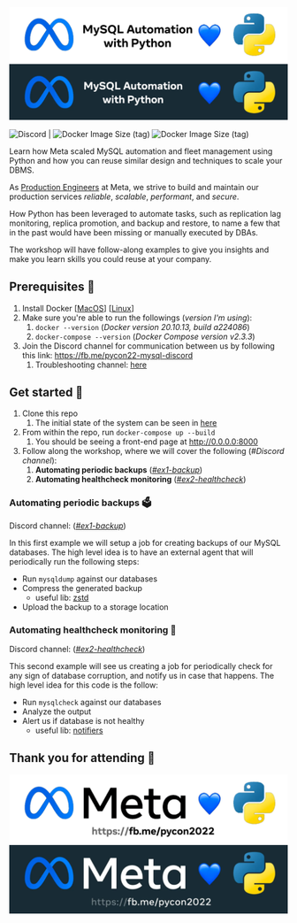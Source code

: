 ![Meta PyCon Banner](https://github.com/MarcoMontaltoMonella/pycon2022-mysql/blob/main/meta-pycon-header-transparent.png#gh-light-mode-only)
![Meta PyCon Banner](https://github.com/MarcoMontaltoMonella/pycon2022-mysql/blob/main/meta-pycon-header-dark.png#gh-dark-mode-only)

![Discord](https://img.shields.io/discord/964334241875914792?label=Discord%20Server&logo=Discord&logoColor=%235865F2&style=plastic) | ![Docker Image Size (tag)](https://img.shields.io/docker/image-size/_/python/3.8?color=%232496ED&label=Python%203.8&logo=Docker&logoColor=%232496ED&style=plastic) ![Docker Image Size (tag)](https://img.shields.io/docker/image-size/mysql/mysql-server/8.0.28?color=%232496ED&label=MySQL%208&logo=Docker&logoColor=%232496ED&style=plastic)

Learn how Meta scaled MySQL automation and fleet management using Python and how you can reuse similar design and techniques to scale your DBMS.

As [Production Engineers](https://engineering.fb.com/category/production-engineering/) at Meta, we strive to build and maintain our production services *reliable*, *scalable*, *performant*, and *secure*.

How Python has been leveraged to automate tasks, such as replication lag monitoring, replica promotion, and backup and restore, to name a few that in the past would have been missing or manually executed by DBAs.

The workshop will have follow-along examples to give you insights and make you learn skills you could reuse at your company.

## Prerequisites 🚚
1. Install Docker [[MacOS](https://runnable.com/docker/install-docker-on-macos)] [[Linux](https://runnable.com/docker/install-docker-on-linux)]
2. Make sure you're able to run the followings (*version I'm using*):
   1. `docker --version` (*Docker version 20.10.13, build a224086*)
   2. `docker-compose --version` (*Docker Compose version v2.3.3*)
3. Join the Discord channel for communication between us by following this link: https://fb.me/pycon22-mysql-discord
   1. Troubleshooting channel: [here](https://discord.com/channels/964334241875914792/964589394751283240)

## Get started 🚀
1. Clone this repo
   1. The initial state of the system can be seen in [here](https://github.com/MarcoMontaltoMonella/pycon2022-mysql/blob/main/initial-state-diagram.png)
2. From within the repo, run `docker-compose up --build`
   1. You should be seeing a front-end page at http://0.0.0.0:8000
3. Follow along the workshop, where we will cover the following (*#Discord channel*):
   1. **Automating periodic backups** (*[#ex1-backup](https://discord.com/channels/964334241875914792/964589613593272361)*)
   2. **Automating healthcheck monitoring** (*[#ex2-healthcheck](https://discord.com/channels/964334241875914792/965504119148273685)*)

### Automating periodic backups 🗳
Discord channel: (*[#ex1-backup](https://discord.com/channels/964334241875914792/964589613593272361)*)

In this first example we will setup a job for creating backups of our MySQL databases.
The high level idea is to have an external agent that will periodically run the following steps:
- Run `mysqldump` against our databases
- Compress the generated backup
  - useful lib: [zstd](https://pypi.org/project/zstd/)
- Upload the backup to a storage location

### Automating healthcheck monitoring 🚨
Discord channel: (*[#ex2-healthcheck](https://discord.com/channels/964334241875914792/965504119148273685)*)

This second example will see us creating a job for periodically check for any sign of database corruption, and notify us in case that happens.
The high level idea for this code is the follow:
- Run `mysqlcheck` against our databases
- Analyze the output
- Alert us if database is not healthy
  - useful lib: [notifiers](https://pypi.org/project/notifiers/)


## Thank you for attending 🙏

![Meta PyCon Banner](https://github.com/MarcoMontaltoMonella/pycon2022-mysql/blob/main/meta-pycon-banner-transparent.png#gh-light-mode-only)
![Meta PyCon Banner](https://github.com/MarcoMontaltoMonella/pycon2022-mysql/blob/main/meta-pycon-banner-dark.png#gh-dark-mode-only)
